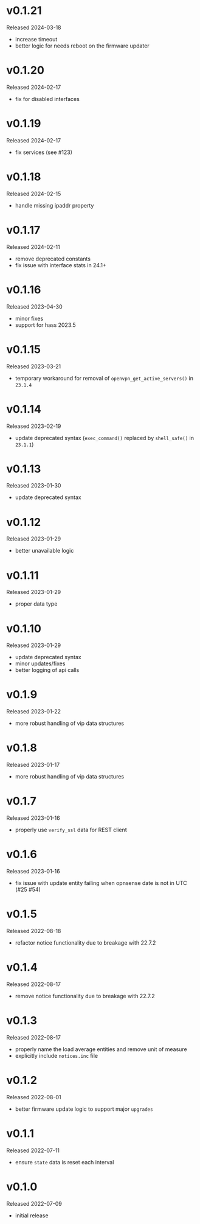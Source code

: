 # v0.1.21

Released 2024-03-18

- increase timeout
- better logic for needs reboot on the firmware updater

# v0.1.20

Released 2024-02-17

- fix for disabled interfaces

# v0.1.19

Released 2024-02-17

- fix services (see #123)

# v0.1.18

Released 2024-02-15

- handle missing ipaddr property

# v0.1.17

Released 2024-02-11

- remove deprecated constants
- fix issue with interface stats in 24.1+

# v0.1.16

Released 2023-04-30

- minor fixes
- support for hass 2023.5

# v0.1.15

Released 2023-03-21

- temporary workaround for removal of `openvpn_get_active_servers()` in `23.1.4`

# v0.1.14

Released 2023-02-19

- update deprecated syntax (`exec_command()` replaced by `shell_safe()` in `23.1.1`)

# v0.1.13

Released 2023-01-30

- update deprecated syntax

# v0.1.12

Released 2023-01-29

- better unavailable logic

# v0.1.11

Released 2023-01-29

- proper data type

# v0.1.10

Released 2023-01-29

- update deprecated syntax
- minor updates/fixes
- better logging of api calls

# v0.1.9

Released 2023-01-22

- more robust handling of vip data structures

# v0.1.8

Released 2023-01-17

- more robust handling of vip data structures

# v0.1.7

Released 2023-01-16

- properly use `verify_ssl` data for REST client

# v0.1.6

Released 2023-01-16

- fix issue with update entity failing when opnsense date is not in UTC (#25 #54)

# v0.1.5

Released 2022-08-18

- refactor notice functionality due to breakage with 22.7.2

# v0.1.4

Released 2022-08-17

- remove notice functionality due to breakage with 22.7.2

# v0.1.3

Released 2022-08-17

- properly name the load average entities and remove unit of measure
- explicitly include `notices.inc` file

# v0.1.2

Released 2022-08-01

- better firmware update logic to support major `upgrades`

# v0.1.1

Released 2022-07-11

- ensure `state` data is reset each interval

# v0.1.0

Released 2022-07-09

- initial release
